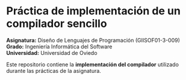 # Práctica de implementación de un compilador sencillo

**Asignatura:** Diseño de Lenguajes de Programación (GIISOF01-3-009)  
**Grado:** Ingeniería Informática del Software  
**Universidad:** Universidad de Oviedo  

Este repositorio contiene la **implementación del compilador** utilizado durante las prácticas de la asignatura.

